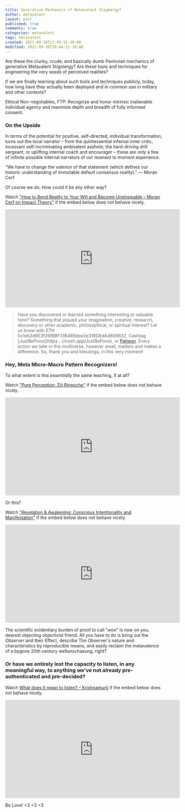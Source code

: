 ```yaml
---
title: Generative Mechanics of Metavalent Stigmergy?
author: metavalent
layout: post
published: true
comments: true
categories: metavalent
tags: metavalent
created: 2021-09-10T17:49:52-10:00
modified: 2021-09-10T20:44:21-10:00
---
```


Are these the clunky, crude, and basically dumb Pavlovian mechanics of generative Metavalent Stigmergy? Are these tools and techniques for engineering the very seeds of perceived realities?

If we are finally learning about such tools and techniques publicly, today, how long have they actually been deployed and in common use in military and other contexts?

Ethical Non-negotiables, FTP: Recognize and honor *intrinsic* inalienable individual agency and maximize depth and breadth of fully informed consent.

### On the Upside

In terms of the potential for positive, self-directed, individual transformation, turns out the local narrator – from the quintessential infernal inner critic, incessant self-incriminating ambivalent asshole; the hard-driving drill sergeant, or uplifting internal coach and encourager – these are only a few of infinite possible internal narrators of our moment to moment experience.

"We have to change the *valence* of that statement (which defines our historic understanding of immutable default consensus reality)." — Moran Cerf

Of course we do. How could it be any other way?

Watch ["How to Bend Reality to Your Will and Become Unstoppable – Moran Cerf on Impact Theory"](https://youtu.be/PE0TedFPgH8) if the embed below does not behave nicely. 

<div class="embed-container"><iframe width="560" height="315" src="https://www.youtube.com/embed/PE0TedFPgH8" title="YouTube video player" frameborder="0" allow="accelerometer; autoplay; clipboard-write; encrypted-media; gyroscope; picture-in-picture" allowfullscreen></iframe></div>

> Have you discovered or learned something interesting or valuable here? Something that piqued your imagination, creative, research, discovery or other academic, philosophical, or spiritual interest? Let us know with ETH 0x1eb2d6E3f26fBBF31B485bbe3e316D6dAd806632, Cashtag [$JustBePono](https://cash.app/$JustBePono), or [Patreon](https://patreon.com/metavalent). Every action we take in this multiverse, however small, matters and makes a difference. So, thank you and blessings, in this very moment!

### Hey, Meta Micro-Macro Pattern Recognizers!

To what extent is this *essentially* the same teaching, if at all?

Watch ["Pure Perception: Ziji Rinpoche"](https://youtu.be/qu7K38_MwaM) if the embed below does not behave nicely. 

<div class="embed-container"><iframe width="560" height="315" src="https://www.youtube.com/embed/qu7K38_MwaM" title="YouTube video player" frameborder="0" allow="accelerometer; autoplay; clipboard-write; encrypted-media; gyroscope; picture-in-picture" allowfullscreen></iframe></div>

Or this? 

Watch ["Revelation & Awakening: Conscious Intentionality and Manifestation"](https://youtu.be/ix5aIMvLJDY) if the embed below does not behave nicely.

<div class="embed-container"><iframe width="560" height="315" src="https://www.youtube.com/embed/ix5aIMvLJDY" title="YouTube video player" frameborder="0" allow="accelerometer; autoplay; clipboard-write; encrypted-media; gyroscope; picture-in-picture" allowfullscreen></iframe></div>

The scientific evidentiary burden of proof to call "*woo*" is now on you, dearest objecting objectivist friend. All you have to do is bring out the *Observer* and their Effect, describe The Observer's nature and characteristics by reproducible means, and easily reclaim the metavalence of a bygone 20th century weltanschaaung, right?

### Or have we entirely lost the capacity to listen, in any meaningful way, to anything we've not already pre-authenticated and pre-decided?

Watch [What does it mean to listen? – Krishnamurti](https://youtu.be/Tayq31Qc7Ws) if the embed below does not behave nicely.

<div class="embed-container"><iframe width="560" height="315" src="https://www.youtube.com/embed/Tayq31Qc7Ws" title="YouTube video player" frameborder="0" allow="accelerometer; autoplay; clipboard-write; encrypted-media; gyroscope; picture-in-picture" allowfullscreen></iframe></div>

Be Love! <3 <3 <3

